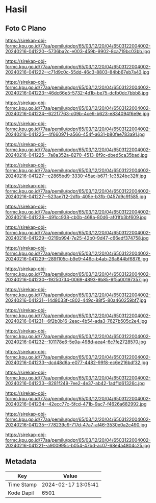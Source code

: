 # Hasil

## Foto C Plano

https://sirekap-obj-formc.kpu.go.id/77aa/pemilu/pdpr/65/03/12/20/04/6503122004002-20240216-041220--5736ba2c-e003-459b-9902-8ca719bc03bb.jpg

https://sirekap-obj-formc.kpu.go.id/77aa/pemilu/pdpr/65/03/12/20/04/6503122004002-20240216-041222--c71d9c0c-55dd-46c3-8803-84bb67eb7a43.jpg

https://sirekap-obj-formc.kpu.go.id/77aa/pemilu/pdpr/65/03/12/20/04/6503122004002-20240216-041223--46dc66e5-5732-4d1b-be75-dcfb0dc7bbb8.jpg

https://sirekap-obj-formc.kpu.go.id/77aa/pemilu/pdpr/65/03/12/20/04/6503122004002-20240216-041224--622f7763-c09b-4ce9-b623-e834094f6e9e.jpg

https://sirekap-obj-formc.kpu.go.id/77aa/pemilu/pdpr/65/03/12/20/04/6503122004002-20240216-041225--4f660971-a566-454f-a631-b80fee783a91.jpg

https://sirekap-obj-formc.kpu.go.id/77aa/pemilu/pdpr/65/03/12/20/04/6503122004002-20240216-041225--7a8a352a-8270-4513-8f9c-dbed5ca35bad.jpg

https://sirekap-obj-formc.kpu.go.id/77aa/pemilu/pdpr/65/03/12/20/04/6503122004002-20240216-041227--c2865bd9-3330-45ac-b671-1c3524bc32ff.jpg

https://sirekap-obj-formc.kpu.go.id/77aa/pemilu/pdpr/65/03/12/20/04/6503122004002-20240216-041227--523ae7f2-2d1b-405e-b3fb-0457d9c91585.jpg

https://sirekap-obj-formc.kpu.go.id/77aa/pemilu/pdpr/65/03/12/20/04/6503122004002-20240216-041228--491cc938-cb0b-468a-80d6-af01fb3bf609.jpg

https://sirekap-obj-formc.kpu.go.id/77aa/pemilu/pdpr/65/03/12/20/04/6503122004002-20240216-041229--0219b994-7e25-42b0-9d47-c66edf374758.jpg

https://sirekap-obj-formc.kpu.go.id/77aa/pemilu/pdpr/65/03/12/20/04/6503122004002-20240216-041229--289f105c-b9e9-446c-b4ab-26a644bf6876.jpg

https://sirekap-obj-formc.kpu.go.id/77aa/pemilu/pdpr/65/03/12/20/04/6503122004002-20240216-041230--19250734-0069-4893-9b85-9f5a00197357.jpg

https://sirekap-obj-formc.kpu.go.id/77aa/pemilu/pdpr/65/03/12/20/04/6503122004002-20240216-041231--14d8033f-c802-449c-88f5-80a460259bf7.jpg

https://sirekap-obj-formc.kpu.go.id/77aa/pemilu/pdpr/65/03/12/20/04/6503122004002-20240216-041231--6f2b0b16-2eac-4b54-ada3-7627b505c2e4.jpg

https://sirekap-obj-formc.kpu.go.id/77aa/pemilu/pdpr/65/03/12/20/04/6503122004002-20240216-041232--101178e6-5e0a-498d-aea4-6c7fe2728570.jpg

https://sirekap-obj-formc.kpu.go.id/77aa/pemilu/pdpr/65/03/12/20/04/6503122004002-20240216-041233--dcd48d6a-e077-4482-99f8-ec6e216bdf32.jpg

https://sirekap-obj-formc.kpu.go.id/77aa/pemilu/pdpr/65/03/12/20/04/6503122004002-20240216-041233--8281f249-7ee2-4e37-ab42-1adf1d61326c.jpg

https://sirekap-obj-formc.kpu.go.id/77aa/pemilu/pdpr/65/03/12/20/04/6503122004002-20240216-041234--42ecc77c-5fcd-471b-9ac7-f4626a682992.jpg

https://sirekap-obj-formc.kpu.go.id/77aa/pemilu/pdpr/65/03/12/20/04/6503122004002-20240216-041235--778239c9-717d-47a7-af46-3530e0a2c490.jpg

https://sirekap-obj-formc.kpu.go.id/77aa/pemilu/pdpr/65/03/12/20/04/6503122004002-20240216-041221--a900995c-b054-47bd-ac07-68e4a4804c25.jpg


## Metadata

| Key        | Value               |
| ---------- | ------------------- |
| Time Stamp | 2024-02-17 13:05:41 |
| Kode Dapil | 6501                |




